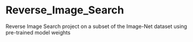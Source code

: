 # Reverse_Image_Search
Reverse Image Search project on a subset of the Image-Net dataset using pre-trained model weights
